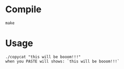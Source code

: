 # Compile
```
make
```
# Usage
```
./copycat "this will be booom!!!"
when you PASTE will shows: `this will be booom!!!`
```
